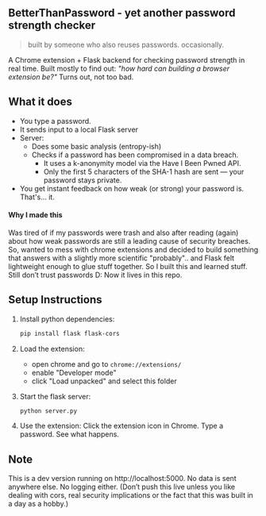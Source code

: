 ## BetterThanPassword - yet another password strength checker

> built by someone who also reuses passwords. occasionally.


A Chrome extension + Flask backend for checking password strength in real time. 
Built mostly to find out: *"how hard can building a browser extension be?"* 
Turns out, not too bad.

## What it does
- You type a password. 
- It sends input to a local Flask server
- Server:
   - Does some basic analysis (entropy-ish) 
   - Checks if a password has been compromised in a data breach.
      - It uses a k-anonymity model via the Have I Been Pwned API.
      - Only the first 5 characters of the SHA-1 hash are sent — your password stays private.
- You get instant feedback on how weak (or strong) your password is. 
That's... it.

#### Why I made this
Was tired of  if my passwords were trash and also after reading (again) about how weak passwords are still a leading cause of security breaches. So, wanted to mess with chrome extensions and decided to build something that answers with a slightly more scientific "probably".. and Flask felt lightweight enough to glue stuff together. So I built this and learned stuff. Still don’t trust passwords D: 
Now it lives in this repo.

## Setup Instructions
1. Install python dependencies:
   ```bash
   pip install flask flask-cors
   ```

2. Load the extension:
   - open chrome and go to `chrome://extensions/`
   - enable "Developer mode"
   - click "Load unpacked" and select this folder

3. Start the flask server:
   ```bash
   python server.py
   ```

4. Use the extension:
Click the extension icon in Chrome. Type a password. See what happens.

## Note 
This is a dev version running on http://localhost:5000.
No data is sent anywhere else. No logging either. 
(Don’t push this live unless you like dealing with cors, real security implications or the fact that this was built in a day as a hobby.) 
